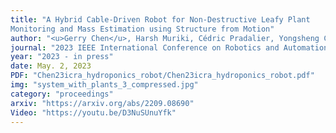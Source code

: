 ```yaml
---
title: "A Hybrid Cable-Driven Robot for Non-Destructive Leafy Plant
Monitoring and Mass Estimation using Structure from Motion"
author: "<u>Gerry Chen</u>, Harsh Muriki, Cédric Pradalier, Yongsheng Chen, and Frank Dellaert"
journal: "2023 IEEE International Conference on Robotics and Automation (ICRA)"
year: "2023 - in press"
date: May. 2, 2023
PDF: "Chen23icra_hydroponics_robot/Chen23icra_hydroponics_robot.pdf"
img: "system_with_plants_3_compressed.jpg"
category: "proceedings"
arxiv: "https://arxiv.org/abs/2209.08690"
Video: "https://youtu.be/D3NuSUnuYfk"
---
```


